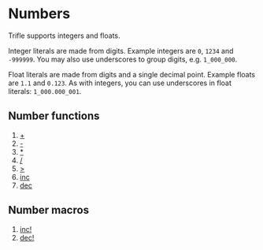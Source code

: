 # Numbers

Trifle supports integers and floats.

Integer literals are made from digits. Example integers are `0`,
`1234` and `-999999`. You may also use underscores to group digits,
e.g. `1_000_000`.

Float literals are made from digits and a single decimal
point. Example floats are `1.1` and `0.123`. As with integers, you can
use underscores in float literals: `1_000.000_001`.

## Number functions

1. [+](Numbers-Add.md)
2. [-](Numbers-Subtract.md)
3. [*](Numbers-Multiply.md)
3. [/](Numbers-Divide.md)
4. [>](Numbers-LessThan.md)
5. [inc](Numbers-Inc.md)
6. [dec](Numbers-Dec.md)

## Number macros

1. [inc!](Numbers-IncMacro.md)
1. [dec!](Numbers-DecMacro.md)
